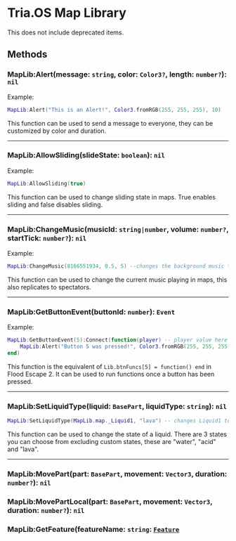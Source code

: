 # Tria.OS Map Library

This does not include deprecated items.

## Methods
### MapLib:Alert(message: `string`, color: `Color3?`, length: `number?`): `nil`

Example:
```lua
MapLib:Alert("This is an Alert!", Color3.fromRGB(255, 255, 255), 10)
```
This function can be used to send a message to everyone, they can be customized by color and duration.

-----------------------------------------------------

### MapLib:AllowSliding(slideState: `boolean`): `nil`

Example:
```lua
MapLib:AllowSliding(true)
```
This function can be used to change sliding state in maps. True enables sliding and false disables sliding.

-----------------------------------------------------

### MapLib:ChangeMusic(musicId: `string|number`, volume: `number?`, startTick: `number?`): `nil`

Example:
```lua
MapLib:ChangeMusic(8166551934, 0.5, 5) --changes the background music to 8166551934 and plays it with the volume of 0.5 and the starttime of 5.
```
This function can be used to change the current music playing in maps, this also replicates to spectators.

-----------------------------------------------------

### MapLib:GetButtonEvent(buttonId: `number`): `Event`

Example:
```lua
MapLib:GetButtonEvent(5):Connect(function(player) -- player value here is the player that pressed the button.
    MapLib:Alert("Button 5 was pressed!", Color3.fromRGB(255, 255, 255), 4)
end)
```
This function is the equivalent of `Lib.btnFuncs[5] = function() end` in Flood Escape 2. It can be used to run functions once a button has been pressed.

-----------------------------------------------------

### MapLib:SetLiquidType(liquid: `BasePart`, liquidType: `string`): `nil`
```lua
MapLib:SetLiquidType(MapLib.map._Liquid1, "lava") -- changes Liquid1 to lava.
```
This function can be used to change the state of a liquid. There are 3 states you can choose from excluding custom states, these are "water", "acid" and "lava".

-----------------------------------------------------







### MapLib:MovePart(part: `BasePart`, movement: `Vector3`, duration: `number?`): `nil`

### MapLib:MovePartLocal(part: `BasePart`, movement: `Vector3`, duration: `number?`): `nil`

### MapLib:GetFeature(featureName: `string`: [`Feature`](FeatureLib.md)
